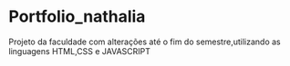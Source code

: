 # Portfolio_nathalia
Projeto da faculdade com alterações até o fim do semestre,utilizando as linguagens HTML,CSS e JAVASCRIPT

